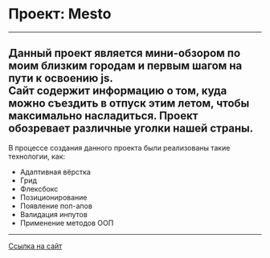 # Проект: Mesto 

------
Данный проект является мини-обзором по моим близким городам и первым шагом на пути к освоению js.  
Сайт содержит информацию о том, куда можно съездить в отпуск этим летом, чтобы максимально насладиться. 
Проект обозревает различные уголки нашей страны.
------
В процессе создания данного проекта были реализованы такие технологии, как:  
- Адаптивная вёрстка
- Грид
- Флексбокс
- Позиционирование
- Появление поп-апов
- Валидация инпутов
- Применение методов ООП
------
[Cсылка на сайт](https://helxlo.github.io/mesto/ "аааллилуйя")

